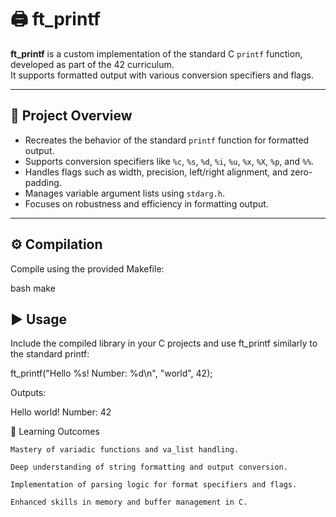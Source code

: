 # 🖨️ ft_printf

**ft_printf** is a custom implementation of the standard C `printf` function, developed as part of the 42 curriculum.  
It supports formatted output with various conversion specifiers and flags.

---

## 🧩 Project Overview

- Recreates the behavior of the standard `printf` function for formatted output.
- Supports conversion specifiers like `%c`, `%s`, `%d`, `%i`, `%u`, `%x`, `%X`, `%p`, and `%%`.
- Handles flags such as width, precision, left/right alignment, and zero-padding.
- Manages variable argument lists using `stdarg.h`.
- Focuses on robustness and efficiency in formatting output.

---

## ⚙️ Compilation

Compile using the provided Makefile:

bash
make

## ▶️ Usage

Include the compiled library in your C projects and use ft_printf similarly to the standard printf:

ft_printf("Hello %s! Number: %d\n", "world", 42);

Outputs:

Hello world! Number: 42

📌 Learning Outcomes

    Mastery of variadic functions and va_list handling.

    Deep understanding of string formatting and output conversion.

    Implementation of parsing logic for format specifiers and flags.

    Enhanced skills in memory and buffer management in C.
